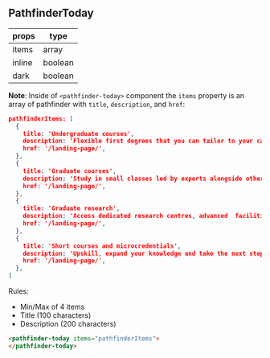 ## PathfinderToday


| props  	| type    	|
|--------	|---------	|
| items  	| array   	|
| inline 	| boolean 	|
| dark   	| boolean 	|

**Note**: Inside of `<pathfinder-today>` component the `items` property is an array of pathfinder with `title`, `description`, and `href`:

```json
pathfinderItems: [
  {
    title: 'Undergraduate courses',
    description: 'Flexible first degrees that you can tailor to your career goals, or explore new possibilities.',
    href: '/landing-page/',
  },
  {
    title: 'Graduate courses',
    description: 'Study in small classes led by experts alongside others who share your interests and goals.',
    href: '/landing-page/',
  },
  {
    title: 'Graduate research',
    description: 'Access dedicated research centres, advanced  facilities, generous scholarships and more.',
    href: '/landing-page/',
  },
  {
    title: 'Short courses and microcredentials',
    description: 'Upskill, expand your knowledge and take the next step in your career with focused courses.',
    href: '/landing-page/',
  },
]
```

Rules: 

- Min/Max of 4 items
- Title (100 characters)
- Description (200 characters)

```html
<pathfinder-today items="pathfinderItems">
</pathfinder-today>
```